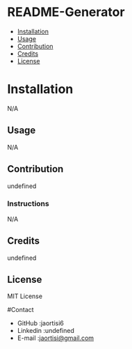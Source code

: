 # README-Generator

* [Installation](#installation)
* [Usage](#usage)
* [Contribution](#contribution)
* [Credits](#credits)
* [License](#license)
# Installation
N/A
## Usage
N/A
## Contribution
undefined
### Instructions
N/A
## Credits
undefined
## License
MIT License

#Contact
* GitHub :jaortisi6
* Linkedin :undefined
* E-mail :jaortisi@gmail.com
